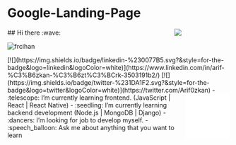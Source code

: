 # Google-Landing-Page
<img src="https://github-readme-stats.vercel.app/api?username=frcihan&show_icons=true&theme=tokyonight" align='right' width="25%">
## Hi there :wave:
<p align="left"> <img src="https://komarev.com/ghpvc/?username=frcihan" alt="frcihan" /> </p>
[![](https://img.shields.io/badge/linkedin-%230077B5.svg?&style=for-the-badge&logo=linkedin&logoColor=white)](https://www.linkedin.com/in/arif-%C3%B6zkan-%C3%B6zt%C3%BCrk-3503191b2/)
[![](https://img.shields.io/badge/twitter-%231DA1F2.svg?&style=for-the-badge&logo=twitter&logoColor=white)](https://twitter.com/Arif0zkan)
<img src="./animation_500_kd7ngokt.gif" alt="react-native" width="20%" height="20%" align="right">
- :telescope: I’m currently learning frontend. (JavaScript | React | React Native)
- :seedling: I’m currently learning backend development (Node.js | MongoDB | Django)
- :dancers: I’m looking for job to develop myself.
- :speech_balloon: Ask me about anything that you want to learn
<!--
Here are some ideas to get you started:
- :telescope: I’m currently working on programming languages
- :seedling: I’m currently learning JavaScript | React | React Native
- :dancers: I’m looking to collaborate on open source projects
- :thinking_face: I’m looking for help with ...
- :speech_balloon: Ask me about anything
- :mailbox: How to reach me: Twitter(https://twitter.com/farukci20)
- :smile: Pronouns: ...
- :zap: Fun fact: ...
-->